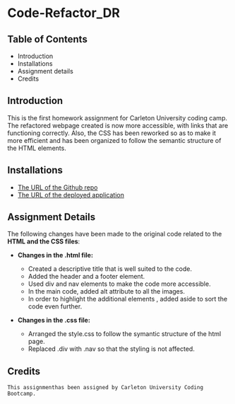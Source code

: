 # Code-Refactor_DR

## Table of Contents

 * Introduction
 * Installations
 * Assignment details
 * Credits

 ## Introduction 
 This is the first homework assignment for Carleton University coding camp. The refactored webpage  created is now more accessible, with links that are functioning correctly. Also, the CSS has been reworked so as to make it more efficient and has been organized to follow the semantic structure of the HTML elements.
 
 ## Installations
   * [The URL of the Github repo](https://github.com/Dipti2021/Code-Refactor_DR)
   * [The URL of the deployed application](https://dipti2021.github.io/Code-Refactor_DR/Develop/index.html)
 
 ## Assignment Details
 The following changes have been made to the original code related to the __HTML and the CSS files__:
 * __Changes in the .html file:__ 
    *  Created a descriptive title that is well suited to the code.
    *  Added the header  and a footer element.
    *  Used div and nav elements to make the code more accessible.
    *  In the main code, added alt attribute to all the images.
    *  In order to highlight the additional elements , added aside to sort the code even further.
    
  * __Changes in the .css file:__
    * Arranged the style.css to follow the symantic structure of the html page.
    * Replaced .div with .nav so that the styling is not affected.
    
    
   ## Credits
    This assignmenthas been assigned by Carleton University Coding Bootcamp.
   
     
 
 
 

